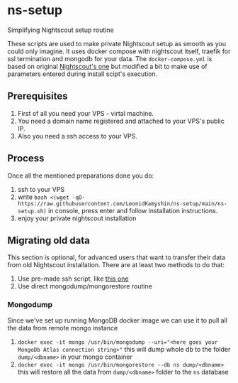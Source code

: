 # ns-setup
Simplifying Nightscout setup routine

These scripts are used to make private Nightscout setup as smooth as you could only imagine.
It uses docker compose with nightscout itself, traefik for ssl termination and mongodb for your data. The `docker-compose.yml` is based on original [Nightscout's one](https://github.com/nightscout/cgm-remote-monitor/blob/master/docker-compose.yml) but modified a bit to make use of parameters entered during install scipt's execution.

## Prerequisites
1. First of all you need your VPS - virtal machine.
2. You need a domain name registered and attached to your VPS's public IP.
3. Also you need a ssh access to your VPS.

## Process
Once all the mentioned preparations done you do:
1. ssh to your VPS
2. write `bash <(wget -qO- https://raw.githubusercontent.com/LeonidKamyshin/ns-setup/main/ns-setup.sh)` in console, press enter and follow installation instructions.
3. enjoy your private nightscout installation

## Migrating old data
This section is optional, for advanced users that want to transfer their data from old Nightscout installation.
There are at least two methods to do that:

1. Use pre-made ssh script, like [this one](https://github.com/tzachi-dar/nightscout-vps/blob/vps-1/clone_nightscout.sh)
2. Use direct mongodump/mongorestore routine

### Mongodump
Since we've set up running MongoDB docker image we can use it to pull all the data from remote mongo instance
1. `docker exec -it mongo /usr/bin/mongodump --uri="<here goes your MongoDb Atlas connection string>"`
this will dump whole db to the folder `dump/<dbname>` in your mongo container
2. `docker exec -it mongo /usr/bin/mongorestore --db ns dump/<dbname>`
this will restore all the data from `dump/<dbname>` folder to the `ns` database